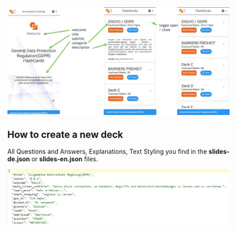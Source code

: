 <div align=left>
<img width="800" src="./images/homeFlash-1.jpg" />
</div>


## How to create a new deck  

All Questions and Answers, Explanations, Text Styling you find in the **slides-de.json** or **slides-en.json** files.  

<div align=left>
<img src="./images/deckDesc.jpg" />
</div>




